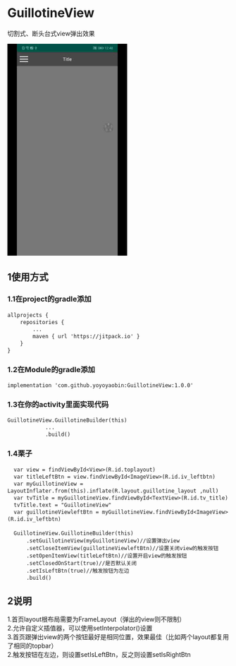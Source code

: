 # GuillotineView
切割式、断头台式view弹出效果

![image](https://github.com/yoyoyaobin/GuillotineView/blob/master/app/src/main/assets/sample.gif)

## 1使用方式

### 1.1在project的gradle添加
```
allprojects {
    repositories {
        ...
        maven { url 'https://jitpack.io' }
    }
}
```

### 1.2在Module的gradle添加
```
implementation 'com.github.yoyoyaobin:GuillotineView:1.0.0'
```

### 1.3在你的activity里面实现代码
```
GuillotineView.GuillotineBuilder(this)
            ...
            .build()
```

### 1.4栗子
```
  var view = findViewById<View>(R.id.toplayout)
  var titleLeftBtn = view.findViewById<ImageView>(R.id.iv_leftbtn)
  var myGuillotineView = LayoutInflater.from(this).inflate(R.layout.guillotine_layout ,null)
  var tvTitle = myGuillotineView.findViewById<TextView>(R.id.tv_title)
  tvTitle.text = "GuillotineView"
  var guillotineViewleftBtn = myGuillotineView.findViewById<ImageView>(R.id.iv_leftbtn)

  GuillotineView.GuillotineBuilder(this)
      .setGuillotineView(myGuillotineView)//设置弹出view
      .setCloseItemView(guillotineViewleftBtn)//设置关闭view的触发按钮
      .setOpenItemView(titleLeftBtn)//设置开启view的触发按钮
      .setClosedOnStart(true)//是否默认关闭
      .setIsLeftBtn(true)//触发按钮为左边
      .build()
```

## 2说明
1.首页layout根布局需要为FrameLayout（弹出的view则不限制）<br>
2.允许自定义插值器，可以使用setInterpolator()设置<br>
3.首页跟弹出view的两个按钮最好是相同位置，效果最佳（比如两个layout都复用了相同的topbar）<br>
2.触发按钮在左边，则设置setIsLeftBtn，反之则设置setIsRightBtn




